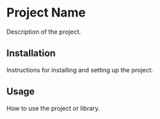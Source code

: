 # Project Name

Description of the project.

## Installation

Instructions for installing and setting up the project.

## Usage

How to use the project or library.
